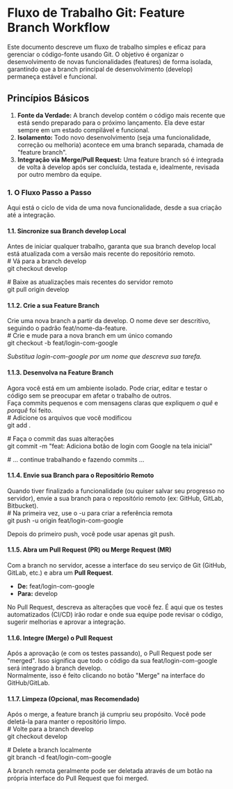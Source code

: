 # **Fluxo de Trabalho Git: Feature Branch Workflow**

Este documento descreve um fluxo de trabalho simples e eficaz para gerenciar o código-fonte usando Git. O objetivo é organizar o desenvolvimento de novas funcionalidades (features) de forma isolada, garantindo que a branch principal de desenvolvimento (develop) permaneça estável e funcional.

## Princípios Básicos

1. **Fonte da Verdade:** A branch develop contém o código mais recente que está sendo preparado para o próximo lançamento. Ela deve estar sempre em um estado compilável e funcional.  
2. **Isolamento:** Todo novo desenvolvimento (seja uma funcionalidade, correção ou melhoria) acontece em uma branch separada, chamada de "feature branch".  
3. **Integração via Merge/Pull Request:** Uma feature branch só é integrada de volta à develop após ser concluída, testada e, idealmente, revisada por outro membro da equipe.

### 1. O Fluxo Passo a Passo

Aqui está o ciclo de vida de uma nova funcionalidade, desde a sua criação até a integração.

#### 1.1. Sincronize sua Branch develop Local

Antes de iniciar qualquer trabalho, garanta que sua branch develop local está atualizada com a versão mais recente do repositório remoto.  
\# Vá para a branch develop  
git checkout develop

\# Baixe as atualizações mais recentes do servidor remoto  
git pull origin develop

#### 1.1.2.  Crie a sua Feature Branch

Crie uma nova branch a partir da develop. O nome deve ser descritivo, seguindo o padrão feat/nome-da-feature.  
\# Crie e mude para a nova branch em um único comando  
git checkout \-b feat/login-com-google

*Substitua login-com-google por um nome que descreva sua tarefa.*

#### 1.1.3. Desenvolva na Feature Branch

Agora você está em um ambiente isolado. Pode criar, editar e testar o código sem se preocupar em afetar o trabalho de outros.  
Faça commits pequenos e com mensagens claras que expliquem *o quê* e *porquê* foi feito.  
\# Adicione os arquivos que você modificou  
git add .

\# Faça o commit das suas alterações  
git commit \-m "feat: Adiciona botão de login com Google na tela inicial"

\# ... continue trabalhando e fazendo commits ...

#### 1.1.4. Envie sua Branch para o Repositório Remoto

Quando tiver finalizado a funcionalidade (ou quiser salvar seu progresso no servidor), envie a sua branch para o repositório remoto (ex: GitHub, GitLab, Bitbucket).  
\# Na primeira vez, use o \-u para criar a referência remota  
git push \-u origin feat/login-com-google

Depois do primeiro push, você pode usar apenas git push.

#### 1.1.5. Abra um Pull Request (PR) ou Merge Request (MR)

Com a branch no servidor, acesse a interface do seu serviço de Git (GitHub, GitLab, etc.) e abra um **Pull Request**.

* **De:** feat/login-com-google  
* **Para:** develop

No Pull Request, descreva as alterações que você fez. É aqui que os testes automatizados (CI/CD) irão rodar e onde sua equipe pode revisar o código, sugerir melhorias e aprovar a integração.

#### 1.1.6. Integre (Merge) o Pull Request

Após a aprovação (e com os testes passando), o Pull Request pode ser "merged". Isso significa que todo o código da sua feat/login-com-google será integrado à branch develop.  
Normalmente, isso é feito clicando no botão "Merge" na interface do GitHub/GitLab.

#### 1.1.7. Limpeza (Opcional, mas Recomendado)

Após o merge, a feature branch já cumpriu seu propósito. Você pode deletá-la para manter o repositório limpo.  
\# Volte para a branch develop  
git checkout develop

\# Delete a branch localmente  
git branch \-d feat/login-com-google

A branch remota geralmente pode ser deletada através de um botão na própria interface do Pull Request que foi merged.
